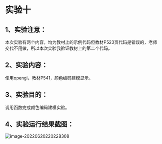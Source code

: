 # 实验十

## 1、实验注意：

本次实验有两个内容，均为教材上的示例代码但教材P523页代码是错误的，老师交代不用做，所以本次实验我验证教材上的第二个代码。

## 2、实验内容：

使用opengl，教材P541，颜色编码建模显示。

## 3、实验目的：

调用函数完成颜色编码建模实验。 

## 4、实验运行结果截图：

![image-20220620220228308](C:\Users\86135\AppData\Roaming\Typora\typora-user-images\image-20220620220228308.png)